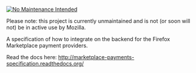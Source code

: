 [![No Maintenance Intended](http://unmaintained.tech/badge.svg)](http://unmaintained.tech/)

Please note: this project is currently unmaintained and is not (or soon will not) be in active use by Mozilla.

A specification of how to integrate on the backend for the Firefox Marketplace
payment providers.

Read the docs here: http://marketplace-payments-specification.readthedocs.org/
